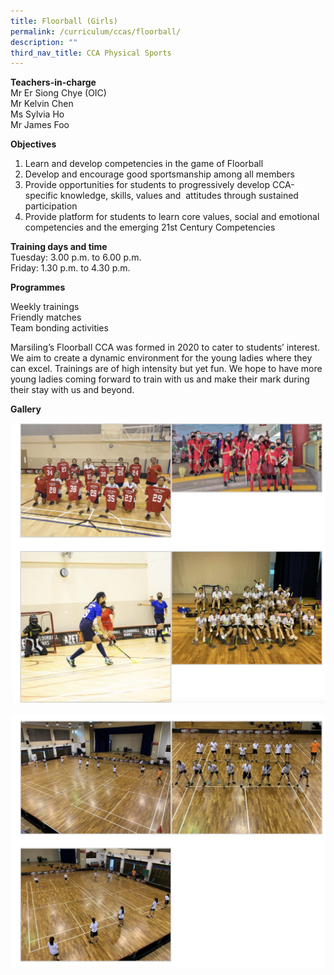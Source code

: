 ```yaml
---
title: Floorball (Girls)
permalink: /curriculum/ccas/floorball/
description: ""
third_nav_title: CCA Physical Sports
---
```

**Teachers-in-charge**  
Mr Er Siong Chye (OIC)  
Mr Kelvin Chen <br>
Ms Sylvia Ho<br>
Mr James Foo<br>

**Objectives**

1.  Learn and develop competencies in the game of Floorball
2.  Develop and encourage good sportsmanship among all members
3.  Provide opportunities for students to progressively develop CCA-specific knowledge, skills, values and&nbsp; attitudes through sustained participation
4.  Provide platform for students to learn core values, social and emotional competencies and the emerging 21st Century Competencies

**Training days and time**  
Tuesday: 3.00 p.m. to 6.00 p.m.  
Friday: 1.30 p.m. to 4.30 p.m.

**Programmes**

Weekly trainings  
Friendly matches  
Team bonding activities

Marsiling’s Floorball CCA was formed in 2020 to cater to students’ interest. We aim to create a dynamic environment for the young ladies where they can excel. Trainings are of high intensity but yet fun. We hope to have more young ladies coming forward to train with us and make their mark during their stay with us and beyond.

**Gallery**

![Floorball (Girls)](/images/Floorball%20(Girls)_1.jpg)

![Floorball (Girls)](/images/Floorball%20(Girls)_2.jpg)